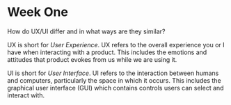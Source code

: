 # Week One

How do UX/UI differ and in what ways are they similar?

UX is short for *User Experience*. UX refers to the overall experience you or I have when interacting with a product. This includes the emotions and attitudes that product evokes from us while we are using it. 

UI is short for *User Interface*. UI refers to the interaction between humans and computers, particularly the space in which it occurs. This includes the graphical user interface (GUI) which contains controls users can select and interact with. 


